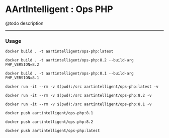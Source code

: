 # AArtIntelligent : Ops PHP

@todo description

---

### Usage

```shell
docker build . -t aartintelligent/ops-php:latest
```

```shell
docker build . -t aartintelligent/ops-php:8.2 --build-arg PHP_VERSION=8.2
```

```shell
docker build . -t aartintelligent/ops-php:8.1 --build-arg PHP_VERSION=8.1
```

```shell
docker run -it --rm -v $(pwd):/src aartintelligent/ops-php:latest -v
```

```shell
docker run -it --rm -v $(pwd):/src aartintelligent/ops-php:8.2 -v
```

```shell
docker run -it --rm -v $(pwd):/src aartintelligent/ops-php:8.1 -v
```

```shell
docker push aartintelligent/ops-php:8.1
```

```shell
docker push aartintelligent/ops-php:8.2
```

```shell
docker push aartintelligent/ops-php:latest
```
